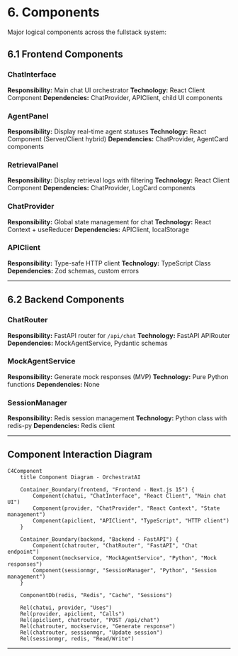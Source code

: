 # 6. Components

Major logical components across the fullstack system:

## 6.1 Frontend Components

### ChatInterface
**Responsibility:** Main chat UI orchestrator
**Technology:** React Client Component
**Dependencies:** ChatProvider, APIClient, child UI components

### AgentPanel
**Responsibility:** Display real-time agent statuses
**Technology:** React Component (Server/Client hybrid)
**Dependencies:** ChatProvider, AgentCard components

### RetrievalPanel
**Responsibility:** Display retrieval logs with filtering
**Technology:** React Client Component
**Dependencies:** ChatProvider, LogCard components

### ChatProvider
**Responsibility:** Global state management for chat
**Technology:** React Context + useReducer
**Dependencies:** APIClient, localStorage

### APIClient
**Responsibility:** Type-safe HTTP client
**Technology:** TypeScript Class
**Dependencies:** Zod schemas, custom errors

---

## 6.2 Backend Components

### ChatRouter
**Responsibility:** FastAPI router for `/api/chat`
**Technology:** FastAPI APIRouter
**Dependencies:** MockAgentService, Pydantic schemas

### MockAgentService
**Responsibility:** Generate mock responses (MVP)
**Technology:** Pure Python functions
**Dependencies:** None

### SessionManager
**Responsibility:** Redis session management
**Technology:** Python class with redis-py
**Dependencies:** Redis client

---

## Component Interaction Diagram

```mermaid
C4Component
    title Component Diagram - OrchestratAI

    Container_Boundary(frontend, "Frontend - Next.js 15") {
        Component(chatui, "ChatInterface", "React Client", "Main chat UI")
        Component(provider, "ChatProvider", "React Context", "State management")
        Component(apiclient, "APIClient", "TypeScript", "HTTP client")
    }

    Container_Boundary(backend, "Backend - FastAPI") {
        Component(chatrouter, "ChatRouter", "FastAPI", "Chat endpoint")
        Component(mockservice, "MockAgentService", "Python", "Mock responses")
        Component(sessionmgr, "SessionManager", "Python", "Session management")
    }

    ComponentDb(redis, "Redis", "Cache", "Sessions")

    Rel(chatui, provider, "Uses")
    Rel(provider, apiclient, "Calls")
    Rel(apiclient, chatrouter, "POST /api/chat")
    Rel(chatrouter, mockservice, "Generate response")
    Rel(chatrouter, sessionmgr, "Update session")
    Rel(sessionmgr, redis, "Read/Write")
```

---
